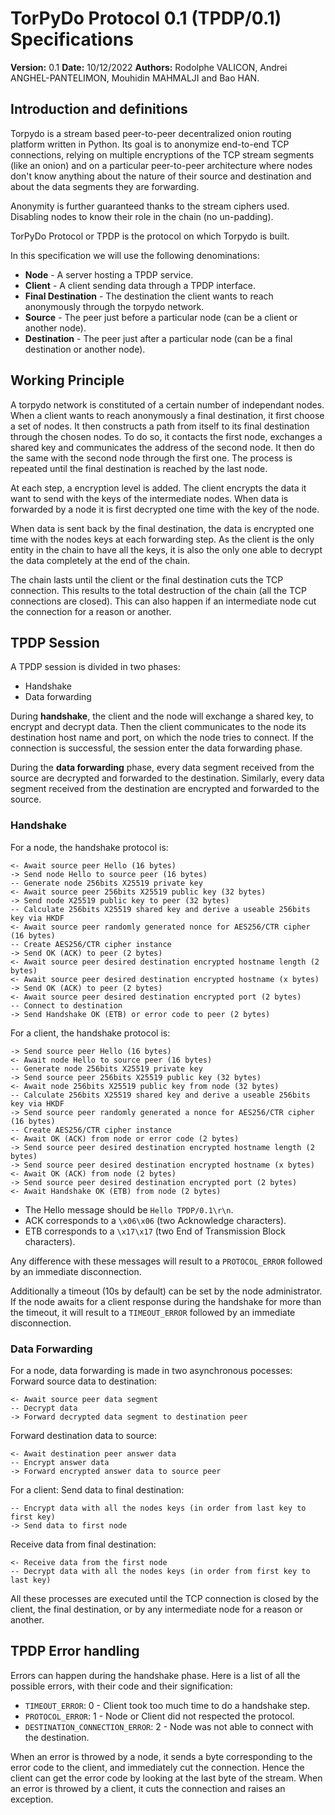 TorPyDo Protocol 0.1 (TPDP/0.1) Specifications
==============================================

**Version:** 0.1
**Date:** 10/12/2022
**Authors:** Rodolphe VALICON, Andrei ANGHEL-PANTELIMON, Mouhidin MAHMALJI and 
Bao HAN.

## Introduction and definitions
Torpydo is a stream based peer-to-peer decentralized onion routing platform 
written in Python. Its goal is to anonymize end-to-end TCP connections, relying 
on multiple encryptions of the TCP stream segments (like an onion) and on a 
particular peer-to-peer architecture where nodes don't know anything about the
nature of their source and destination and about the data segments they are 
forwarding.

Anonymity is further guaranteed thanks to the stream ciphers used. 
Disabling nodes to know their role in the chain (no un-padding).

TorPyDo Protocol or TPDP is the protocol on which Torpydo is built.

In this specification we will use the following denominations:
- **Node** - A server hosting a TPDP service.
- **Client** - A client sending data through a TPDP interface.
- **Final Destination** - The destination the client wants to reach anonymously
through the torpydo network.
- **Source** - The peer just before a particular node (can be a client or 
another node).
- **Destination** - The peer just after a particular node (can be a final
destination or another node).

## Working Principle
A torpydo network is constituted of a certain number of independant nodes.
When a client wants to reach anonymously a final destination, it first choose
a set of nodes. It then constructs a path from itself to its final destination
through the chosen nodes. To do so, it contacts the first node, exchanges a
shared key and communicates the address of the second node. It then do the same
with the second node through the first one. The process is repeated until the
final destination is reached by the last node.

At each step, a encryption level is added. The client encrypts the data it want
to send with the keys of the intermediate nodes. When data is forwarded by a
node it is first decrypted one time with the key of the node.

When data is sent back by the final destination, the data is encrypted one time
with the nodes keys at each forwarding step.
As the client is the only entity in the chain to have all the keys, it is also
the only one able to decrypt the data completely at the end of the chain.

The chain lasts until the client or the final destination cuts the TCP 
connection. This results to the total destruction of the chain (all the TCP
connections are closed). This can also happen if an intermediate node cut the
connection for a reason or another.

## TPDP Session
A TPDP session is divided in two phases:
- Handshake
- Data forwarding

During **handshake**, the client and the node will exchange a shared key, to 
encrypt and decrypt data. Then the client communicates to the node its 
destination host name and port, on which the node tries to connect. If the 
connection is successful, the session enter the data forwarding phase.

During the **data forwarding** phase, every data segment received from the 
source are decrypted and forwarded to the destination. Similarly, every data 
segment received from the destination are encrypted and forwarded to the source.

### Handshake
For a node, the handshake protocol is:
```
<- Await source peer Hello (16 bytes)
-> Send node Hello to source peer (16 bytes)
-- Generate node 256bits X25519 private key
<- Await source peer 256bits X25519 public key (32 bytes)
-> Send node X25519 public key to peer (32 bytes)
-- Calculate 256bits X25519 shared key and derive a useable 256bits key via HKDF
<- Await source peer randomly generated nonce for AES256/CTR cipher (16 bytes)
-- Create AES256/CTR cipher instance
-> Send OK (ACK) to peer (2 bytes)
<- Await source peer desired destination encrypted hostname length (2 bytes)
<- Await source peer desired destination encrypted hostname (x bytes)
-> Send OK (ACK) to peer (2 bytes)
<- Await source peer desired destination encrypted port (2 bytes)
-- Connect to destination
-> Send Handshake OK (ETB) or error code to peer (2 bytes)
```

For a client, the handshake protocol is:
```
-> Send source peer Hello (16 bytes)
<- Await node Hello to source peer (16 bytes)
-- Generate node 256bits X25519 private key
-> Send source peer 256bits X25519 public key (32 bytes)
<- Await node 256bits X25519 public key from node (32 bytes)
-- Calculate 256bits X25519 shared key and derive a useable 256bits key via HKDF
-> Send source peer randomly generated a nonce for AES256/CTR cipher (16 bytes)
-- Create AES256/CTR cipher instance
<- Await OK (ACK) from node or error code (2 bytes)
-> Send source peer desired destination encrypted hostname length (2 bytes)
-> Send source peer desired destination encrypted hostname (x bytes)
<- Await OK (ACK) from node (2 bytes)
-> Send source peer desired destination encrypted port (2 bytes)
<- Await Handshake OK (ETB) from node (2 bytes)
```

- The Hello message should be `Hello TPDP/0.1\r\n`.
- ACK corresponds to a `\x06\x06` (two Acknowledge characters).
- ETB corresponds to a `\x17\x17` (two End of Transmission Block characters).

Any difference with these messages will result to a `PROTOCOL_ERROR` followed
by an immediate disconnection.

Additionally a timeout (10s by default) can be set by the node administrator.
If the node awaits for a client response during the handshake for more than the
timeout, it will result to a `TIMEOUT_ERROR` followed by an immediate
disconnection.

### Data Forwarding
For a node, data forwarding is made in two asynchronous pocesses:
Forward source data to destination:
```
<- Await source peer data segment
-- Decrypt data
-> Forward decrypted data segment to destination peer
```
Forward destination data to source:
```
<- Await destination peer answer data
-- Encrypt answer data
-> Forward encrypted answer data to source peer
```

For a client:
Send data to final destination:
```
-- Encrypt data with all the nodes keys (in order from last key to first key)
-> Send data to first node
```
Receive data from final destination:
```
<- Receive data from the first node
-- Decrypt data with all the nodes keys (in order from first key to last key)
```

All these processes are executed until the TCP connection is closed by the
client, the final destination, or by any intermediate node for a reason or
another.

## TPDP Error handling
Errors can happen during the handshake phase. Here is a list of all the
possible errors, with their code and their signification:
- `TIMEOUT_ERROR`: 0 - Client took too much time to do a handshake step.
- `PROTOCOL_ERROR`: 1 - Node or Client did not respected the protocol.
- `DESTINATION_CONNECTION_ERROR`: 2 - Node was not able to connect with the
destination.

When an error is throwed by a node, it sends a byte corresponding to the error
code to the client, and immediately cut the connection. Hence the client can
get the error code by looking at the last byte of the stream.
When an error is throwed by a client, it cuts the connection and raises an 
exception.
